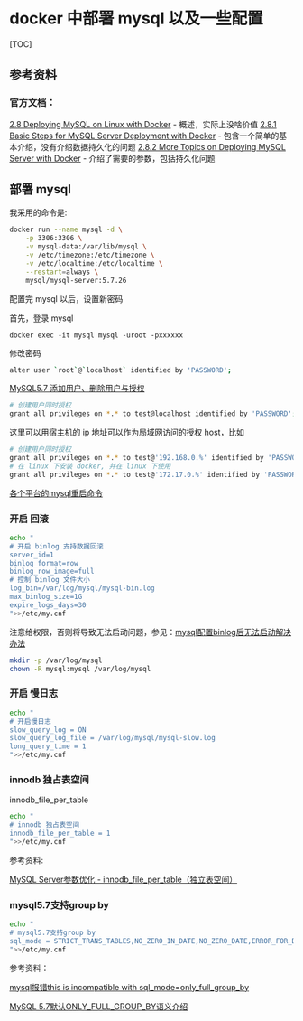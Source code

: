 # docker 中部署 mysql 以及一些配置

[TOC]

## 参考资料

### 官方文档：

[2.8 Deploying MySQL on Linux with Docker](https://dev.mysql.com/doc/mysql-linuxunix-excerpt/5.6/en/linux-installation-docker.html) - 概述，实际上没啥价值
[2.8.1 Basic Steps for MySQL Server Deployment with Docker](https://dev.mysql.com/doc/mysql-linuxunix-excerpt/5.6/en/docker-mysql-getting-started.html) - 包含一个简单的基本介绍，没有介绍数据持久化的问题
[2.8.2 More Topics on Deploying MySQL Server with Docker](https://dev.mysql.com/doc/mysql-linuxunix-excerpt/5.6/en/docker-mysql-more-topics.html) - 介绍了需要的参数，包括持久化问题

## 部署 mysql

我采用的命令是: 

```sh
docker run --name mysql -d \
    -p 3306:3306 \
    -v mysql-data:/var/lib/mysql \
    -v /etc/timezone:/etc/timezone \
    -v /etc/localtime:/etc/localtime \
    --restart=always \
    mysql/mysql-server:5.7.26
```

配置完 mysql 以后，设置新密码

首先，登录 mysql

`docker exec -it mysql mysql -uroot -pxxxxxx`

修改密码

```sh
alter user `root`@`localhost` identified by 'PASSWORD';
```

[MySQL5.7 添加用户、删除用户与授权](https://www.cnblogs.com/xujishou/p/6306765.html)

```sh
# 创建用户同时授权
grant all privileges on *.* to test@localhost identified by 'PASSWORD';
```
这里可以用宿主机的 ip 地址可以作为局域网访问的授权 host，比如 

```sh
# 创建用户同时授权
grant all privileges on *.* to test@'192.168.0.%' identified by 'PASSWORD';
# 在 linux 下安装 docker, 并在 linux 下使用
grant all privileges on *.* to test@'172.17.0.%' identified by 'PASSWORD';
```

[各个平台的mysql重启命令](https://www.cnblogs.com/adolfmc/p/5497974.html)

### 开启 回滚

```sh
echo "
# 开启 binlog 支持数据回滚
server_id=1
binlog_format=row
binlog_row_image=full
# 控制 binlog 文件大小
log_bin=/var/log/mysql/mysql-bin.log
max_binlog_size=1G
expire_logs_days=30
">>/etc/my.cnf
```

注意给权限，否则将导致无法启动问题，参见：[mysql配置binlog后无法启动解决办法](https://blog.csdn.net/LZMLZMLZM268/article/details/87916675)

```sh
mkdir -p /var/log/mysql
chown -R mysql:mysql /var/log/mysql
```

### 开启 慢日志

```sh
echo "
# 开启慢日志
slow_query_log = ON
slow_query_log_file = /var/log/mysql/mysql-slow.log
long_query_time = 1
">>/etc/my.cnf
```

### innodb 独占表空间

innodb_file_per_table
```sh
echo "
# innodb 独占表空间
innodb_file_per_table = 1
">>/etc/my.cnf
```

参考资料:

 [MySQL Server参数优化 - innodb_file_per_table（独立表空间）](https://blog.csdn.net/jesseyoung/article/details/42236615)

### mysql5.7支持group by
```sh
echo "
# mysql5.7支持group by
sql_mode = STRICT_TRANS_TABLES,NO_ZERO_IN_DATE,NO_ZERO_DATE,ERROR_FOR_DIVISION_BY_ZERO,NO_AUTO_CREATE_USER,NO_ENGINE_SUBSTITUTION
">>/etc/my.cnf
```

参考资料：

[mysql报错this is incompatible with sql_mode=only_full_group_by](http://www.mamicode.com/info-detail-2560516.html)

[MySQL 5.7默认ONLY_FULL_GROUP_BY语义介绍](https://www.cnblogs.com/xzjf/p/8466858.html)

